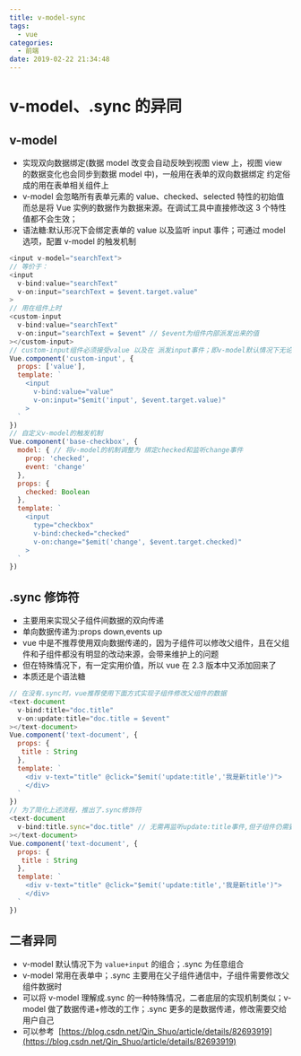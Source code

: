 ```yaml
---
title: v-model-sync
tags:
  - vue
categories:
  - 前端
date: 2019-02-22 21:34:48
---
```


# v-model、.sync 的异同

## v-model

- 实现双向数据绑定(数据 model 改变会自动反映到视图 view 上，视图 view 的数据变化也会同步到数据 model 中)，一般用在表单的双向数据绑定
  约定俗成的用在表单相关组件上
- v-model 会忽略所有表单元素的 value、checked、selected 特性的初始值而总是将 Vue 实例的数据作为数据来源。在调试工具中直接修改这 3 个特性值都不会生效；
- 语法糖:默认形况下会绑定表单的 value 以及监听 input 事件；可通过 model 选项，配置 v-model 的触发机制

```javascript
<input v-model="searchText">
// 等价于：
<input
  v-bind:value="searchText"
  v-on:input="searchText = $event.target.value"
>
// 用在组件上时
<custom-input
  v-bind:value="searchText"
  v-on:input="searchText = $event" // $event为组件内部派发出来的值
></custom-input>
// custom-input组件必须接受value 以及在 派发input事件；即v-model默认情况下无论是用在原生表单组件还是自定义组件上，都必须绑定value以及监听input事件
Vue.component('custom-input', {
  props: ['value'],
  template: `
    <input
      v-bind:value="value"
      v-on:input="$emit('input', $event.target.value)"
    >
  `
})
// 自定义v-model的触发机制
Vue.component('base-checkbox', {
  model: { // 将v-model的机制调整为 绑定checked和监听change事件
    prop: 'checked',
    event: 'change'
  },
  props: {
    checked: Boolean
  },
  template: `
    <input
      type="checkbox"
      v-bind:checked="checked"
      v-on:change="$emit('change', $event.target.checked)"
    >
  `
})
```

## .sync 修饰符

- 主要用来实现父子组件间数据的双向传递
- 单向数据传递为:props down,events up
- vue 中是不推荐使用双向数据传递的，因为子组件可以修改父组件，且在父组件和子组件都没有明显的改动来源，会带来维护上的问题
- 但在特殊情况下，有一定实用价值，所以 vue 在 2.3 版本中又添加回来了
- 本质还是个语法糖

```javascript
// 在没有.sync时，vue推荐使用下面方式实现子组件修改父组件的数据
<text-document
  v-bind:title="doc.title"
  v-on:update:title="doc.title = $event"
></text-document>
Vue.component('text-document', {
  props: {
   title : String
  },
  template: `
    <div v-text="title" @click="$emit('update:title','我是新title')">
    </div>
  `
})
// 为了简化上述流程，推出了.sync修饰符
<text-document
  v-bind:title.sync="doc.title" // 无需再监听update:title事件,但子组件仍需要派发对应自定义事件
></text-document>
Vue.component('text-document', {
  props: {
   title : String
  },
  template: `
    <div v-text="title" @click="$emit('update:title','我是新title')">
    </div>
  `
})
```

## 二者异同

- v-model 默认情况下为 `value+input` 的组合；.sync 为任意组合
- v-model 常用在表单中；.sync 主要用在父子组件通信中，子组件需要修改父组件数据时
- 可以将 v-model 理解成.sync 的一种特殊情况，二者底层的实现机制类似；v-model 做了数据传递+修改的工作；.sync 更多的是数据传递，修改需要交给用户自己
- 可以参考  [https://blog.csdn.net/Qin_Shuo/article/details/82693919](https://blog.csdn.net/Qin_Shuo/article/details/82693919)
